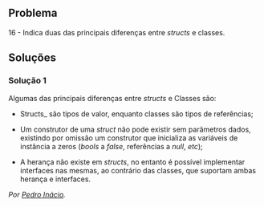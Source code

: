 ## Problema

16 - Indica duas das principais diferenças entre _structs_ e classes.

## Soluções

### Solução 1

Algumas das principais diferenças entre _structs_ e Classes são:

* Structs_ são tipos de valor, enquanto classes são tipos de referências;

* Um construtor de uma _struct_ não pode existir sem parâmetros dados,<br>
existindo por omissão um construtor que inicializa as variáveis de<br>
instância a zeros (_bools_ a _false_, referências a _null_, _etc_);

* A herança não existe em _structs_, no entanto é possível implementar<br>
interfaces nas mesmas, ao contrário das classes, que suportam ambas<br>
herança e interfaces.


*Por [Pedro Inácio](https://github.com/PmaiWoW).*